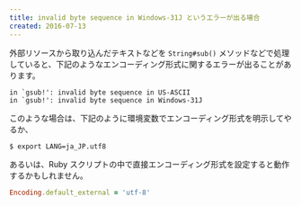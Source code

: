 ```yaml
---
title: invalid byte sequence in Windows-31J というエラーが出る場合
created: 2016-07-13
---
```


外部リソースから取り込んだテキストなどを `String#sub()` メソッドなどで処理していると、下記のようなエンコーディング形式に関するエラーが出ることがあります。

```
in `gsub!': invalid byte sequence in US-ASCII
in `gsub!': invalid byte sequence in Windows-31J
```

このような場合は、下記のように環境変数でエンコーディング形式を明示してやるか、

```
$ export LANG=ja_JP.utf8
```

あるいは、Ruby スクリプトの中で直接エンコーディング形式を設定すると動作するかもしれません。

```ruby
Encoding.default_external = 'utf-8'
```

